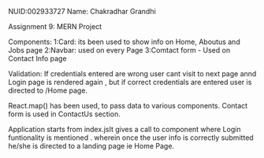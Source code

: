 NUID:002933727
Name: Chakradhar Grandhi

Assignment 9: MERN Project

Components: 
1:Card: its been used to show info on Home, Aboutus and Jobs page
2:Navbar: used on every Page
3:Comtact form - Used on Contact Info page

Validation: If credentials entered are wrong user cant visit to next page annd Login page is rendered again , but if correct credentials are entered user is directed to /Home page.

React.map() has been used, to pass data to various components.
Contact form is used in ContactUs section.

Application starts from index.jsIt gives a call to <App> component where Login funtionality is mentioned . wherein once the user info is correctly submitted he/she is directed to a landing page ie Home Page.





